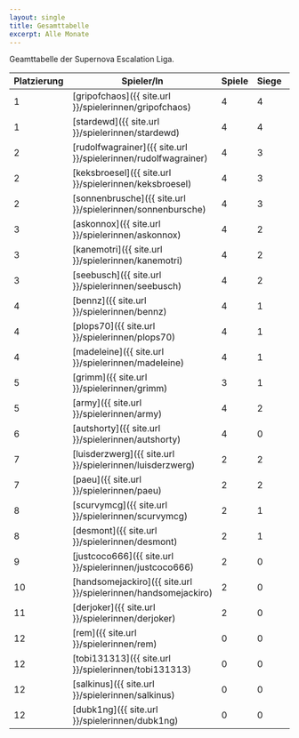 ```yaml
---
layout: single
title: Gesamttabelle
excerpt: Alle Monate
---
```


Geamttabelle der Supernova Escalation Liga.

| Platzierung | Spieler/In | Spiele | Siege | Bemalt | Punkte |
|-------------|------------|--------|-------|--------|--------|
| 1           | [gripofchaos]({{ site.url }}/spielerinnen/gripofchaos) | 4 | 4 | 4 | 12 |
| 1           | [stardewd]({{ site.url }}/spielerinnen/stardewd) | 4 | 4 | 4 | 12 |
| 2           | [rudolfwagrainer]({{ site.url }}/spielerinnen/rudolfwagrainer) | 4 | 3 | 4 | 11 |
| 2           | [keksbroesel]({{ site.url }}/spielerinnen/keksbroesel) | 4 | 3 | 4 | 11 |
| 2           | [sonnenbrusche]({{ site.url }}/spielerinnen/sonnenbursche) | 4 | 3 | 4 | 11 |
| 3           | [askonnox]({{ site.url }}/spielerinnen/askonnox) | 4 | 2 | 4 | 10 |
| 3           | [kanemotri]({{ site.url }}/spielerinnen/kanemotri) | 4 | 2 | 4 | 10 |
| 3           | [seebusch]({{ site.url }}/spielerinnen/seebusch) | 4 | 2 | 4 | 10 |
| 4           | [bennz]({{ site.url }}/spielerinnen/bennz) | 4 | 1 | 4 | 9 |
| 4           | [plops70]({{ site.url }}/spielerinnen/plops70) | 4 | 1 | 4 | 9 |
| 4           | [madeleine]({{ site.url }}/spielerinnen/madeleine) | 4 | 1 | 4 | 9 |
| 5           | [grimm]({{ site.url }}/spielerinnen/grimm) | 3 | 1 | 4 | 8 |
| 5           | [army]({{ site.url }}/spielerinnen/army) | 4 | 2 | 2 | 8 |
| 6           | [autshorty]({{ site.url }}/spielerinnen/autshorty) | 4 | 0 | 3 | 7 |
| 7           | [luisderzwerg]({{ site.url }}/spielerinnen/luisderzwerg) | 2 | 2 | 2 | 6 |
| 7           | [paeu]({{ site.url }}/spielerinnen/paeu) | 2 | 2 | 2 | 6 |
| 8           | [scurvymcg]({{ site.url }}/spielerinnen/scurvymcg) | 2 | 1 | 2 | 5 |
| 8           | [desmont]({{ site.url }}/spielerinnen/desmont) | 2 | 1 | 2 | 5 |
| 9           | [justcoco666]({{ site.url }}/spielerinnen/justcoco666) | 2 | 0 | 2 | 4 |
| 10          | [handsomejackiro]({{ site.url }}/spielerinnen/handsomejackiro) | 2 | 0 | 0 | 2 |
| 11          | [derjoker]({{ site.url }}/spielerinnen/derjoker) | 2 | 0 | 0 | 2 |
| 12          | [rem]({{ site.url }}/spielerinnen/rem) | 0 | 0 | 0 | 0 |
| 12          | [tobi131313]({{ site.url }}/spielerinnen/tobi131313) | 0 | 0 | 0 | 0 |
| 12          | [salkinus]({{ site.url }}/spielerinnen/salkinus) | 0 | 0 | 0 | 0 |
| 12          | [dubk1ng]({{ site.url }}/spielerinnen/dubk1ng) | 0 | 0 | 0 | 0 |